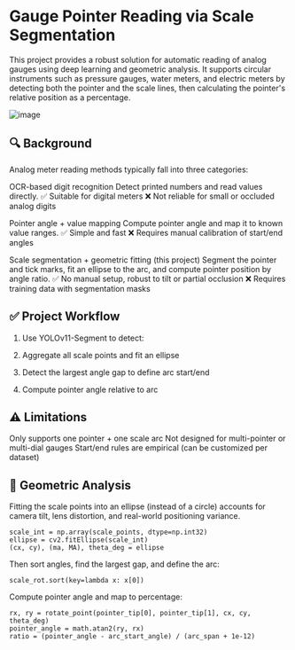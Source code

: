 # Gauge Pointer Reading via Scale Segmentation
This project provides a robust solution for automatic reading of analog gauges using deep learning and geometric analysis. It supports circular instruments such as pressure gauges, water meters, and electric meters by detecting both the pointer and the scale lines, then calculating the pointer's relative position as a percentage.

![image](https://github.com/user-attachments/assets/6fbcba94-8777-45fb-9f52-c9ef55adb7a8)

## 🔍 Background
Analog meter reading methods typically fall into three categories:

OCR-based digit recognition
Detect printed numbers and read values directly.
✅ Suitable for digital meters
❌ Not reliable for small or occluded analog digits

Pointer angle + value mapping
Compute pointer angle and map it to known value ranges.
✅ Simple and fast
❌ Requires manual calibration of start/end angles

Scale segmentation + geometric fitting (this project)
Segment the pointer and tick marks, fit an ellipse to the arc, and compute pointer position by angle ratio.
✅ No manual setup, robust to tilt or partial occlusion
❌ Requires training data with segmentation masks

## ✅ Project Workflow
1. Use YOLOv11-Segment to detect:

2. Aggregate all scale points and fit an ellipse

3. Detect the largest angle gap to define arc start/end

4. Compute pointer angle relative to arc

## ⚠️ Limitations
Only supports one pointer + one scale arc
Not designed for multi-pointer or multi-dial gauges
Start/end rules are empirical (can be customized per dataset)

## 📐 Geometric Analysis
Fitting the scale points into an ellipse (instead of a circle) accounts for camera tilt, lens distortion, and real-world positioning variance.
```
scale_int = np.array(scale_points, dtype=np.int32)
ellipse = cv2.fitEllipse(scale_int)
(cx, cy), (ma, MA), theta_deg = ellipse
```
Then sort angles, find the largest gap, and define the arc:
```
scale_rot.sort(key=lambda x: x[0])
```
Compute pointer angle and map to percentage:
```
rx, ry = rotate_point(pointer_tip[0], pointer_tip[1], cx, cy, theta_deg)
pointer_angle = math.atan2(ry, rx)
ratio = (pointer_angle - arc_start_angle) / (arc_span + 1e-12)
```


